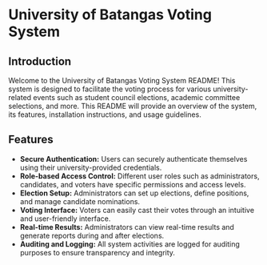 # University of Batangas Voting System

## Introduction

Welcome to the University of Batangas Voting System README! This system is designed to facilitate the voting process for various university-related events such as student council elections, academic committee selections, and more. This README will provide an overview of the system, its features, installation instructions, and usage guidelines.

## Features

-   **Secure Authentication:** Users can securely authenticate themselves using their university-provided credentials.
-   **Role-based Access Control:** Different user roles such as administrators, candidates, and voters have specific permissions and access levels.
-   **Election Setup:** Administrators can set up elections, define positions, and manage candidate nominations.
-   **Voting Interface:** Voters can easily cast their votes through an intuitive and user-friendly interface.
-   **Real-time Results:** Administrators can view real-time results and generate reports during and after elections.
-   **Auditing and Logging:** All system activities are logged for auditing purposes to ensure transparency and integrity.
